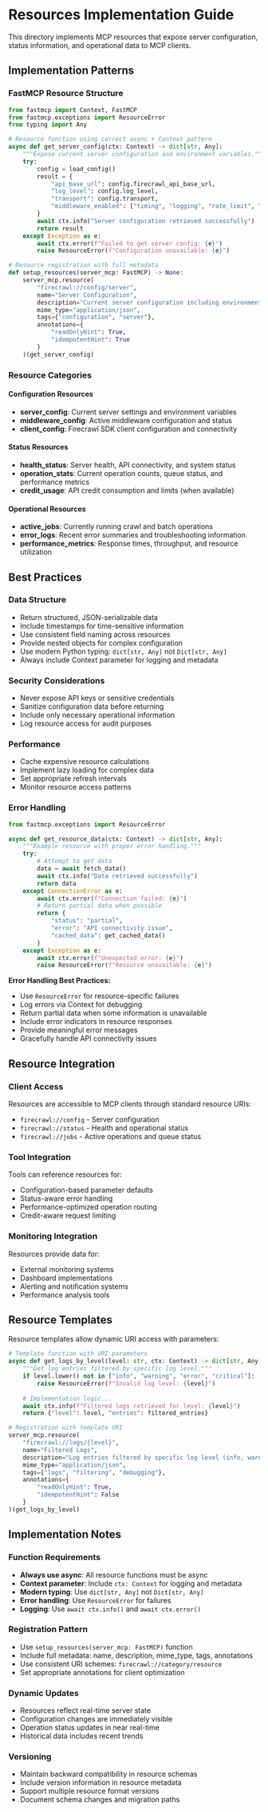 # Resources Implementation Guide

This directory implements MCP resources that expose server configuration, status information, and operational data to MCP clients.

## Implementation Patterns

### FastMCP Resource Structure
```python
from fastmcp import Context, FastMCP
from fastmcp.exceptions import ResourceError
from typing import Any

# Resource function using correct async + Context pattern
async def get_server_config(ctx: Context) -> dict[str, Any]:
    """Expose current server configuration and environment variables."""
    try:
        config = load_config()
        result = {
            "api_base_url": config.firecrawl_api_base_url,
            "log_level": config.log_level,
            "transport": config.transport,
            "middleware_enabled": ["timing", "logging", "rate_limit", "error_handling"]
        }
        await ctx.info("Server configuration retrieved successfully")
        return result
    except Exception as e:
        await ctx.error(f"Failed to get server config: {e}")
        raise ResourceError(f"Configuration unavailable: {e}")

# Resource registration with full metadata
def setup_resources(server_mcp: FastMCP) -> None:
    server_mcp.resource(
        "firecrawl://config/server",
        name="Server Configuration",
        description="Current server configuration including environment variables and feature flags",
        mime_type="application/json",
        tags={"configuration", "server"},
        annotations={
            "readOnlyHint": True,
            "idempotentHint": True
        }
    )(get_server_config)
```

### Resource Categories

#### Configuration Resources
- **server_config**: Current server settings and environment variables
- **middleware_config**: Active middleware configuration and status
- **client_config**: Firecrawl SDK client configuration and connectivity

#### Status Resources
- **health_status**: Server health, API connectivity, and system status
- **operation_stats**: Current operation counts, queue status, and performance metrics
- **credit_usage**: API credit consumption and limits (when available)

#### Operational Resources
- **active_jobs**: Currently running crawl and batch operations
- **error_logs**: Recent error summaries and troubleshooting information
- **performance_metrics**: Response times, throughput, and resource utilization

## Best Practices

### Data Structure
- Return structured, JSON-serializable data
- Include timestamps for time-sensitive information  
- Use consistent field naming across resources
- Provide nested objects for complex configuration
- Use modern Python typing: `dict[str, Any]` not `Dict[str, Any]`
- Always include Context parameter for logging and metadata

### Security Considerations
- Never expose API keys or sensitive credentials
- Sanitize configuration data before returning
- Include only necessary operational information
- Log resource access for audit purposes

### Performance
- Cache expensive resource calculations
- Implement lazy loading for complex data
- Set appropriate refresh intervals
- Monitor resource access patterns

### Error Handling
```python
from fastmcp.exceptions import ResourceError

async def get_resource_data(ctx: Context) -> dict[str, Any]:
    """Example resource with proper error handling."""
    try:
        # Attempt to get data
        data = await fetch_data()
        await ctx.info("Data retrieved successfully")
        return data
    except ConnectionError as e:
        await ctx.error(f"Connection failed: {e}")
        # Return partial data when possible
        return {
            "status": "partial",
            "error": "API connectivity issue",
            "cached_data": get_cached_data()
        }
    except Exception as e:
        await ctx.error(f"Unexpected error: {e}")
        raise ResourceError(f"Resource unavailable: {e}")
```

**Error Handling Best Practices:**
- Use `ResourceError` for resource-specific failures
- Log errors via Context for debugging
- Return partial data when some information is unavailable
- Include error indicators in resource responses
- Provide meaningful error messages
- Gracefully handle API connectivity issues

## Resource Integration

### Client Access
Resources are accessible to MCP clients through standard resource URIs:
- `firecrawl://config` - Server configuration
- `firecrawl://status` - Health and operational status
- `firecrawl://jobs` - Active operations and queue status

### Tool Integration
Tools can reference resources for:
- Configuration-based parameter defaults
- Status-aware error handling
- Performance-optimized operation routing
- Credit-aware request limiting

### Monitoring Integration
Resources provide data for:
- External monitoring systems
- Dashboard implementations
- Alerting and notification systems
- Performance analysis tools

## Resource Templates

Resource templates allow dynamic URI access with parameters:

```python
# Template function with URI parameters
async def get_logs_by_level(level: str, ctx: Context) -> dict[str, Any]:
    """Get log entries filtered by specific log level."""
    if level.lower() not in ["info", "warning", "error", "critical"]:
        raise ResourceError(f"Invalid log level: {level}")
    
    # Implementation logic...
    await ctx.info(f"Filtered logs retrieved for level: {level}")
    return {"level": level, "entries": filtered_entries}

# Registration with template URI
server_mcp.resource(
    "firecrawl://logs/{level}",
    name="Filtered Logs",
    description="Log entries filtered by specific log level (info, warning, error, critical)",
    mime_type="application/json",
    tags={"logs", "filtering", "debugging"},
    annotations={
        "readOnlyHint": True,
        "idempotentHint": False
    }
)(get_logs_by_level)
```

## Implementation Notes

### Function Requirements
- **Always use async**: All resource functions must be async
- **Context parameter**: Include `ctx: Context` for logging and metadata
- **Modern typing**: Use `dict[str, Any]` not `Dict[str, Any]`
- **Error handling**: Use `ResourceError` for failures
- **Logging**: Use `await ctx.info()` and `await ctx.error()`

### Registration Pattern
- Use `setup_resources(server_mcp: FastMCP)` function
- Include full metadata: name, description, mime_type, tags, annotations
- Use consistent URI schemes: `firecrawl://category/resource`
- Set appropriate annotations for client optimization

### Dynamic Updates
- Resources reflect real-time server state
- Configuration changes are immediately visible
- Operation status updates in near real-time
- Historical data includes recent trends

### Versioning
- Maintain backward compatibility in resource schemas
- Include version information in resource metadata
- Support multiple resource format versions
- Document schema changes and migration paths